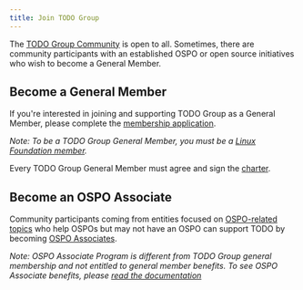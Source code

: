 ```yaml
---
title: Join TODO Group
---
```


The [TODO Group Community](/community/) is open to all. Sometimes, there are community participants with an established OSPO or open source initiatives who wish to become a General Member.

## Become a General Member

If you're interested in joining and supporting TODO Group as a General Member, please complete the [membership application](https://enrollment.lfx.linuxfoundation.org/?project=todogroup).

*Note: To be a TODO Group General Member, you must be a [Linux Foundation member](https://www.linuxfoundation.org/members/join).*

Every TODO Group General Member must agree and sign the [charter](https://github.com/todogroup/charter).

## Become an OSPO Associate

Community participants coming from entities focused on [OSPO-related topics](https://ospomindmap.todogroup.org/) who help OSPOs but may not have an OSPO can support TODO by becoming [OSPO Associates](/associates).

*Note: OSPO Associate Program is different from TODO Group general membership and not entitled to general member benefits. To see OSPO Associate benefits, please [read the documentation](https://github.com/todogroup/governance/blob/main/OSPO-Associate-Program.md)*


